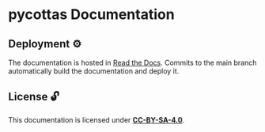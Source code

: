 # pycottas Documentation

## Deployment ⚙️

The documentation is hosted in [Read the Docs](https://morph-kgc.readthedocs.io). Commits to the main branch automatically build the documentation and deploy it.

## License :unlock:

This documentation is licensed under **[CC-BY-SA-4.0](https://creativecommons.org/licenses/by-sa/4.0)**.
